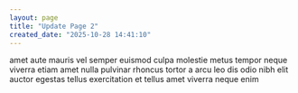 ```yaml
---
layout: page
title: "Update Page 2"
created_date: "2025-10-28 14:41:10"
---
```


amet aute mauris vel semper euismod culpa molestie metus tempor neque viverra etiam amet nulla pulvinar rhoncus tortor a arcu leo dis odio nibh elit auctor egestas tellus exercitation et tellus amet viverra neque enim 
